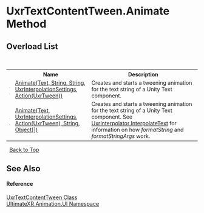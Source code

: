 # UxrTextContentTween.Animate Method 
 


## Overload List
&nbsp;<table><tr><th></th><th>Name</th><th>Description</th></tr><tr><td>![Public method](media/pubmethod.gif "Public method")![Static member](media/static.gif "Static member")</td><td><a href="M_UltimateXR_Animation_UI_UxrTextContentTween_Animate">Animate(Text, String, String, UxrInterpolationSettings, Action(UxrTween))</a></td><td>
Creates and starts a tweening animation for the text string of a Unity Text component.</td></tr><tr><td>![Public method](media/pubmethod.gif "Public method")![Static member](media/static.gif "Static member")</td><td><a href="M_UltimateXR_Animation_UI_UxrTextContentTween_Animate_1">Animate(Text, UxrInterpolationSettings, Action(UxrTween), String, Object[])</a></td><td>
Creates and starts a tweening animation for the text string of a Unity Text component. See <a href="M_UltimateXR_Animation_Interpolation_UxrInterpolator_InterpolateText">UxrInterpolator.InterpolateText</a> for information on how *formatString* and *formatStringArgs* work.</td></tr></table>&nbsp;
<a href="#uxrtextcontenttween.animate-method">Back to Top</a>

## See Also


#### Reference
<a href="T_UltimateXR_Animation_UI_UxrTextContentTween">UxrTextContentTween Class</a><br /><a href="N_UltimateXR_Animation_UI">UltimateXR.Animation.UI Namespace</a><br />